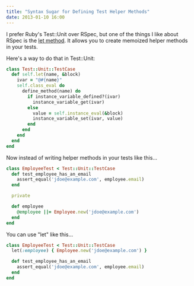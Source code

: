 ```yaml
---
title: "Syntax Sugar for Defining Test Helper Methods"
date: 2013-01-10 16:00
---
```

I prefer Ruby's Test::Unit over RSpec, but one of the things I like about RSpec
is the [let method](https://www.relishapp.com/rspec/rspec-core/v/2-6/docs/helper-methods/let-and-let).
It allows you to create memoized helper methods in your tests.

Here's a way to do that in Test::Unit:

``` ruby
class Test::Unit::TestCase
  def self.let(name, &block)
    ivar = "@#{name}"
    self.class_eval do
      define_method(name) do
        if instance_variable_defined?(ivar)
          instance_variable_get(ivar)
        else
          value = self.instance_eval(&block)
          instance_variable_set(ivar, value)
        end
      end
    end
  end
end
```

Now instead of writing helper methods in your tests like this...

``` ruby
class EmployeeTest < Test::Unit::TestCase
  def test_employee_has_an_email
    assert_equal('jdoe@example.com', employee.email)
  end

  private

  def employee
    @employee ||= Employee.new('jdoe@example.com')
  end
end
```

You can use "let" like this...

``` ruby
class EmployeeTest < Test::Unit::TestCase
  let(:employee) { Employee.new('jdoe@example.com') }

  def test_employee_has_an_email
    assert_equal('jdoe@example.com', employee.email)
  end
end
```
